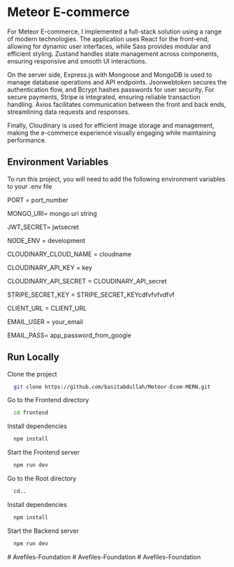 # Meteor E-commerce

For Meteor E-commerce, I implemented a full-stack solution using a range of modern technologies. The application uses React for the front-end, allowing for dynamic user interfaces, while Sass provides modular and efficient styling. Zustand handles state management across components, ensuring responsive and smooth UI interactions.

On the server side, Express.js with Mongoose and MongoDB is used to manage database operations and API endpoints. Jsonwebtoken secures the authentication flow, and Bcrypt hashes passwords for user security. For secure payments, Stripe is integrated, ensuring reliable transaction handling. Axios facilitates communication between the front and back ends, streamlining data requests and responses.

Finally, Cloudinary is used for efficient image storage and management, making the e-commerce experience visually engaging while maintaining performance.

## Environment Variables

To run this project, you will need to add the following environment variables to your .env file

PORT = port_number

MONGO_URI= mongo uri string

JWT_SECRET= jwtsecret

NODE_ENV = development

CLOUDINARY_CLOUD_NAME = cloudname

CLOUDINARY_API_KEY =  key

CLOUDINARY_API_SECRET = CLOUDINARY_API_secret

STRIPE_SECRET_KEY = STRIPE_SECRET_KEYcdfvfvfvdfvf

CLIENT_URL = CLIENT_URL

EMAIL_USER = your_email

EMAIL_PASS= app_password_from_google

## Run Locally

Clone the project

```bash
  git clone https://github.com/basitabdullah/Meteor-Ecom-MERN.git
```

Go to the Frontend directory

```bash
  cd frontend
```

Install dependencies

```bash
  npm install
```

Start the Frontend server

```bash
  npm run dev
```

Go to the Root directory

```bash
  cd..
```

Install dependencies

```bash
  npm install
```

Start the Backend server

```bash
  npm run dev
```
#   A v e f i l e s - F o u n d a t i o n 
 
 #   A v e f i l e s - F o u n d a t i o n 
 
 #   A v e f i l e s - F o u n d a t i o n 
 
 
